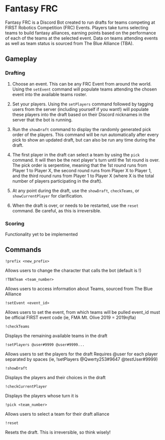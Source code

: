 # Fantasy FRC

Fantasy FRC is a Discord Bot created to run drafts 
for teams competing at FIRST Robotics Competition 
(FRC) Events. Players take turns selecting teams to 
build fantasy alliances, earning points based on the 
performance of each of the teams at the selected 
event. Data on teams attending events as well as 
team status is sourced from The Blue Alliance (TBA).

## Gameplay

### Drafting

1. Choose an event. This can be any FRC Event from 
around the world. Using the `setEvent` command will 
populate teams attending the chosen event into the 
available teams roster.

2. Set your players. Using the `setPlayers` command 
followed by tagging users from the server (including 
yourself if you want!) will populate these players 
into the draft based on their Discord nicknames in 
the server that the bot is running.

3. Run the `showDraft` command to display the 
randomly generated pick order of the players. This 
command will be run automatically after every pick 
to show an updated draft, but can also be run any 
time during the draft.

4. The first player in the draft can select a team 
by using the `pick` command. It will then be the 
next player's turn until the 1st round is over. The 
pick order is serpentine, meaning that the 1st round 
runs from Player 1 to Player X, the second round 
runs from Player X to Player 1, and the third round 
runs from Player 1 to Player X (where X is the total 
number of players participating in the draft).

5. At any point during the draft, use the 
`showDraft`, `checkTeams`, or `showCurrentPlayer` 
for clarification.

6. When the draft is over, or needs to be restarted, 
use the `reset` command. Be careful, as this is 
irreversible.

### Scoring

Functionality yet to be implemented

## Commands

`!prefix <new_prefix>`

Allows users to change the character that calls the bot (default is !)

`!TBATeam <team_number>`

Allows users to access information about Teams, sourced from The Blue Alliance

`!setEvent <event_id>`

Allows users to set the event, from which teams will be pulled
event_id must be official FIRST event code (ie, FMA Mt. Olive 2019 = 2019njfla)

`!checkTeams`

Displays the remaining available teams in the draft

`!setPlayers @user#9999 @user#9999...`

Allows users to set the players for the draft
Requires @user for each player separated by spaces (ie, !setPlayers @Qwerty253#9647 @testUser#9999)

`!showDraft`

Displays the players and their choices in the draft

`!checkCurrentPlayer`

Displays the players whose turn it is

`!pick <team_number>`

Allows users to select a team for their draft alliance

`!reset`

Resets the draft. This is irreversible, so think wisely!


